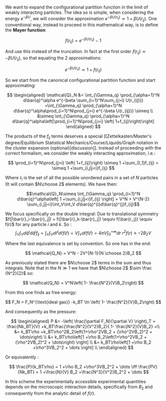 We want to expand the configurational partition function in the limit of weakly interacting particles.
The idea so is simple, when considering the energy $e^{-\beta U}$, we will consider the approximation $e^{-\beta U(r_{ij})} \simeq 1+ \beta U(r_{ij})$.
One conventional way, instead to proceed in this mathematical way, is to define the **Mayer function**:

$$f(r_{ij}) = e^{-\beta U(r_{ij})}-1$$

And use this instead of the truncation. In fact at the first order $f(r_{ij}) \simeq -\beta U(r_{ij})$, so that equating the 2 approximations:

$$ e^{-\beta U(r_{ij})} \simeq 1+f(r_{ij})  $$

So we start from the canonical configurational partition function and start approximating:

$$
\begin{aligned}
\mathcal{Q}_N  &= \int_{\Gamma_q} \prod_{\alpha=1}^N d\bar{q}^\alpha e^{-\beta \sum_{i=1}^N\sum_{j>i} U(r_{ij})} =\int_{\Gamma_q} \prod_{\alpha=1}^N d\bar{q}^\alpha\prod_{i=1}^N\prod_{j>i} e^{-\beta U(r_{ij})} \simeq \\
&\simeq \int_{\Gamma_q} \prod_{\alpha=1}^N d\bar{q}^\alpha\left[\prod_{i=1}^N\prod_{j>i} \left( 1+f_{ij}\right)\right]
\end{aligned}
$$

The products of the $f_{ij}$ terms deserves a special [[Zettelkasten/Master's degree/Equilibrium Statistical Mechanics/Course/Liquids/Graph notation in the cluster expansion (optional)|discussion]]. Instead of proceeding with the correct formalism, we consider the weakly interacting approximation, i.e.:

$$ \prod_{i=1}^N\prod_{j>i} \left( 1+f_{ij}\right) \simeq 1 +\sum_{I_1}f_{ij} = \simeq 1 +\sum_{i,j|j<i}f_{ij}  $$

Where $I_1$ is the set of all the possible unordered pairs in a set of $N$ particles (It will contain $N\choose 2$ elements).
We have then:

$$\mathcal{Q}_N\simeq \int_{\Gamma_q} \prod_{i=1}^N d\bar{q}^\alpha\left[ 1 +\sum_{i,j|j<i}f_{ij} \right] = V^N + V^{N-2} \sum_{i,j|j<i}\int_V\int_V d\bar{q}^{i}d\bar{q}^{j}f_{ij}$$

We focus specifically on the double integral:
Due to translational symmetry $f(|\bar{r}_i-\bar{r}_j|) = f(|\bar{r}_k-\bar{r}_j|) \equiv f(\bar{r_j}) \equiv f(r)$ for any particle $i$ and $k$. So :
 $$\int_V\int_V d\bar{q}^{i}d\bar{q}^{j}f_{ij} = \int_V\int_V d\bar{r}^{i}d\bar{r}f(\bar{r}) = V \int_V d\bar{r}f(\bar{r}) = 4\pi V\int_{0}^{+\infty} dr\ r^2f(r) \equiv -2B_2V$$

Where the last equivalence is set by convention. So one has in the end:

$$ \mathcal{Q_N} = V^N - 2V^{N-1}{N \choose 2}B_2  $$

As previously stated there are $N\choose 2$ terms in the sum and thus integrals.
Note that in the $N \gg 1$ we have that $N\choose 2$ $\sim \frac {N^2}{2}$ so:

$$ \mathcal{Q_N} = V^N\left( 1- \frac{N^2}{V}B_2\right)  $$

From this one finds as free energy:

$$ F_N = F_N^{\text{ideal gas}} -k_BT \ln \left( 1- \frac{N^2}{V}B_2\right) $$

And consequently as the pressure:

$$
\begin{aligned}
P &= -\left( \frac{\partial F_N}{\partial V} \right)_T = \frac{Nk_BT}{V} +k_BT\frac{\frac{N^2}{V^2}B_2}{ 1- \frac{N^2}{V}B_2} =\\
&= k_BT\rho +k_BT\rho^2B_2\left(1+\rho^2VB_2 + (\rho^2VB_2)^2 + \dots\right) \\
&= k_BT\rho\left[1 +\rho B_2\left(1+\rho^2VB_2 + (\rho^2VB_2)^2 + \dots\right) \right] \\
&= k_BT\rho\left[1 +\rho B_2 +\rho^3VB_2^2 + \dots \right] \\
\end{aligned}
$$

Or equivalently :

$$ \frac{P}{k_BT\rho} = 1 +\rho B_2 +\rho^3VB_2^2 + \dots  \iff \frac{PV}{Nk_BT} = 1 +\frac{N}{V} B_2 +\frac{N^3}{V^2}B_2^2 + \dots  $$

In this scheme the experimentally accessible experimental quantities depends on the microscopic interaction details, specifically from $B_2$ and consequently from the analytic detail of $f(r)$.